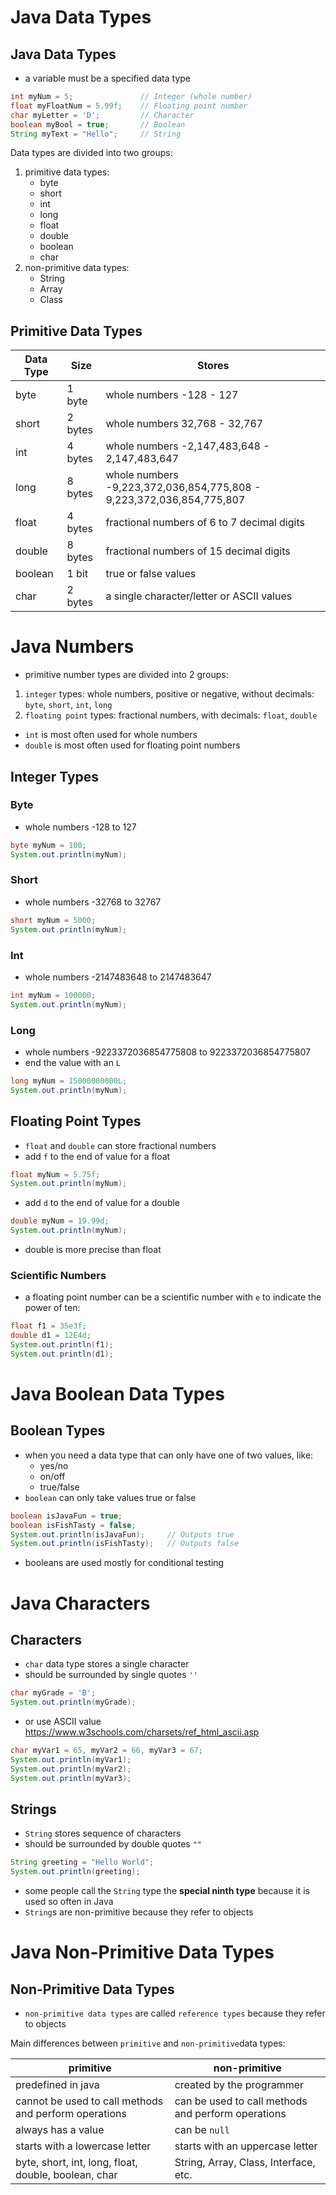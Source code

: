 # Java Data Types

## Java Data Types

- a variable must be a specified data type

```java
int myNum = 5;               // Integer (whole number)
float myFloatNum = 5.99f;    // Floating point number
char myLetter = 'D';         // Character
boolean myBool = true;       // Boolean
String myText = "Hello";     // String
```

Data types are divided into two groups:
1. primitive data types: 
   - byte
   - short
   - int
   - long
   - float
   - double
   - boolean
   - char
2. non-primitive data types:
    - String
    - Array
    - Class

## Primitive Data Types

| Data Type | Size    | Stores                                     |
| ---|---------|--------------------------------------------| 
|byte| 1 byte  | whole numbers -128 - 127                   |
|short| 2 bytes | whole numbers 32,768 - 32,767              | 
|int| 4 bytes| whole numbers -2,147,483,648 - 2,147,483,647 |
|long|	8 bytes| whole numbers -9,223,372,036,854,775,808 - 9,223,372,036,854,775,807 |
|float|	4 bytes| fractional numbers of 6 to 7 decimal digits|
|double| 8 bytes| fractional numbers of 15 decimal digits|
|boolean|1 bit|	true or false values|
|char| 2 bytes|	a single character/letter or ASCII values|

# Java Numbers

- primitive number types are divided into 2 groups:
1. `integer` types: whole numbers, positive or negative, without decimals: `byte`, `short`, `int`, `long`
2. `floating point` types: fractional numbers, with decimals: `float`, `double`
- `int` is most often used for whole numbers
- `double` is most often used for floating point numbers

## Integer Types

### Byte

- whole numbers -128 to 127
```java
byte myNum = 100;
System.out.println(myNum);
```

### Short

- whole numbers -32768 to 32767

```java
short myNum = 5000;
System.out.println(myNum);
```

### Int

- whole numbers -2147483648 to 2147483647
```java
int myNum = 100000;
System.out.println(myNum); 
```

### Long

- whole numbers -9223372036854775808 to 9223372036854775807
- end the value with an `L`
```java
long myNum = 15000000000L;
System.out.println(myNum);
```

## Floating Point Types

- `float` and `double` can store fractional numbers
- add `f` to the end of value for a float
```java
float myNum = 5.75f;
System.out.println(myNum);
```
- add `d` to the end of value for a double
```java
double myNum = 19.99d;
System.out.println(myNum);
```

- double is more precise than float

### Scientific Numbers

- a floating point number can be a scientific number with `e` to indicate the power of ten:
```java
float f1 = 35e3f;
double d1 = 12E4d;
System.out.println(f1);
System.out.println(d1);
```

# Java Boolean Data Types

## Boolean Types

- when you need a data type that can only have one of two values, like:
  - yes/no
  - on/off
  - true/false
- `boolean` can only take values true or false
```java
boolean isJavaFun = true;
boolean isFishTasty = false;
System.out.println(isJavaFun);     // Outputs true
System.out.println(isFishTasty);   // Outputs false
```
- booleans are used mostly for conditional testing

# Java Characters

## Characters

- `char` data type stores a single character
- should be surrounded by single quotes `''`
```java
char myGrade = 'B';
System.out.println(myGrade);
```
- or use ASCII value https://www.w3schools.com/charsets/ref_html_ascii.asp
```java
char myVar1 = 65, myVar2 = 66, myVar3 = 67;
System.out.println(myVar1);
System.out.println(myVar2);
System.out.println(myVar3);
```

## Strings

- `String` stores sequence of characters
- should be surrounded by double quotes `""`

```java
String greeting = "Hello World";
System.out.println(greeting);
```

- some people call the `String` type the **special ninth type** because it is used so often in Java
- `String`s are non-primitive because they refer to objects

# Java Non-Primitive Data Types

## Non-Primitive Data Types

- `non-primitive data types` are called  `reference types` because they refer to objects

Main differences between `primitive` and `non-primitive`data types:

| primitive                                             | non-primitive |
|-------------------------------------------------------| ---|
| predefined in java                                    | created by the programmer |
| cannot be used to call methods and perform operations | can be used to call methods and perform operations |
| always has a value                                    | can be `null`|
| starts with a lowercase letter                        | starts with an uppercase letter |
| byte, short, int, long, float, double, boolean, char  | String, Array, Class, Interface, etc. |

